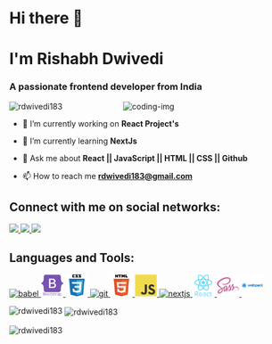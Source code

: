 <h1>Hi there 👋</h1>
<h1>I'm Rishabh Dwivedi</h1>
<h3>A passionate frontend developer from India</h3>
<img align="right" alt="coding-img" width="300" src="https://cdn.dribbble.com/users/1162077/screenshots/3848914/programmer.gif" />
<p align="left"> 
  <img src="https://komarev.com/ghpvc/?username=rdwivedi183&label=Profile%20views&color=0e75b6&style=flat" alt="rdwivedi183" /> 
</p>

- 🔭 I’m currently working on **React Project's**

- 🌱 I’m currently learning **NextJs**

- 💬 Ask me about **React || JavaScript || HTML || CSS || Github**

- 📫 How to reach me **rdwivedi183@gmail.com**

<h2>Connect with me on social networks:</h2>
<div>
  <a href="https://www.linkedin.com/in/rishabh-dwivedi-962349132/" target="blank">
    <img src="https://img.shields.io/badge/LinkedIn-0077B5?style=for-the-badge&logo=linkedin&logoColor=white" />
  </a>

  <a href="https://instagram.com/rdwivedi183" target="blank">
    <img src="https://img.shields.io/badge/Instagram-E4405F?style=for-the-badge&logo=instagram&logoColor=white" />
  </a>

  <a target="_blank" href="mailto:rdwivedi183@gmail.com">
    <img src="https://img.shields.io/badge/Gmail-D14836?style=for-the-badge&logo=gmail&logoColor=white" />
  <a />
<!--     <a href="https://www.linkedin.com/in/rishabh-dwivedi-962349132/" target="blank">
    <img src="https://img.shields.io/badge/LinkedIn-0077B5?style=for-the-badge&logo=linkedin&logoColor=white" />
  </a> -->
</div>

<h2>Languages and Tools:</h2>

<p align="left"> <a href="https://babeljs.io/" target="_blank" rel="noreferrer"> <img src="https://www.vectorlogo.zone/logos/babeljs/babeljs-icon.svg" alt="babel" width="40" height="40"/> </a> <a href="https://getbootstrap.com" target="_blank" rel="noreferrer"> <img src="https://raw.githubusercontent.com/devicons/devicon/master/icons/bootstrap/bootstrap-plain-wordmark.svg" alt="bootstrap" width="40" height="40"/> </a> <a href="https://www.w3schools.com/css/" target="_blank" rel="noreferrer"> <img src="https://raw.githubusercontent.com/devicons/devicon/master/icons/css3/css3-original-wordmark.svg" alt="css3" width="40" height="40"/> </a> <a href="https://git-scm.com/" target="_blank" rel="noreferrer"> <img src="https://www.vectorlogo.zone/logos/git-scm/git-scm-icon.svg" alt="git" width="40" height="40"/> </a> <a href="https://www.w3.org/html/" target="_blank" rel="noreferrer"> <img src="https://raw.githubusercontent.com/devicons/devicon/master/icons/html5/html5-original-wordmark.svg" alt="html5" width="40" height="40"/> </a> <a href="https://developer.mozilla.org/en-US/docs/Web/JavaScript" target="_blank" rel="noreferrer"> <img src="https://raw.githubusercontent.com/devicons/devicon/master/icons/javascript/javascript-original.svg" alt="javascript" width="40" height="40"/> </a> <a href="https://nextjs.org/" target="_blank" rel="noreferrer"> <img src="https://cdn.worldvectorlogo.com/logos/nextjs-2.svg" alt="nextjs" width="40" height="40"/> </a> <a href="https://reactjs.org/" target="_blank" rel="noreferrer"> <img src="https://raw.githubusercontent.com/devicons/devicon/master/icons/react/react-original-wordmark.svg" alt="react" width="40" height="40"/> </a> <a href="https://sass-lang.com" target="_blank" rel="noreferrer"> <img src="https://raw.githubusercontent.com/devicons/devicon/master/icons/sass/sass-original.svg" alt="sass" width="40" height="40"/> </a> <a href="https://webpack.js.org" target="_blank" rel="noreferrer"> <img src="https://raw.githubusercontent.com/devicons/devicon/d00d0969292a6569d45b06d3f350f463a0107b0d/icons/webpack/webpack-original-wordmark.svg" alt="webpack" width="40" height="40"/> </a> </p>

<p>
<img align="left" src="https://github-readme-stats.vercel.app/api/top-langs?username=rdwivedi183&show_icons=true&locale=en&layout=compact" alt="rdwivedi183" />
</p>

<p>&nbsp;<img align="center" src="https://github-readme-stats.vercel.app/api?username=rdwivedi183&show_icons=true&locale=en" alt="rdwivedi183" /></p>

<p><img align="center" src="https://github-readme-streak-stats.herokuapp.com/?user=rdwivedi183&" alt="rdwivedi183" /></p>





